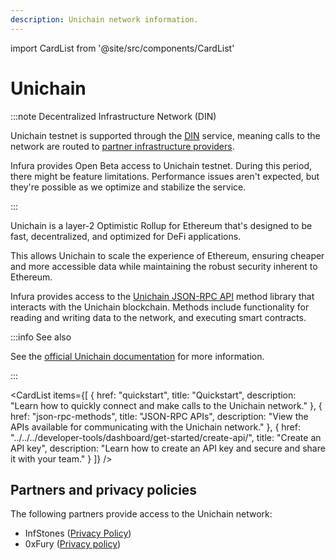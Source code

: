 ```yaml
---
description: Unichain network information.
---
```


import CardList from '@site/src/components/CardList'

# Unichain

:::note Decentralized Infrastructure Network (DIN)

Unichain testnet is supported through the [DIN](https://www.infura.io/solutions/decentralized-infrastructure-service) service,
meaning calls to the network are routed to [partner infrastructure providers](#partners-and-privacy-policies).

Infura provides Open Beta access to Unichain testnet. During this period, there might be feature limitations.
Performance issues aren't expected, but they're possible as we optimize and stabilize the service.

:::

Unichain is a layer-2 Optimistic Rollup for Ethereum that's designed to be fast, decentralized, and
optimized for DeFi applications.

This allows Unichain to scale the experience of Ethereum, ensuring cheaper and more accessible data while
maintaining the robust security inherent to Ethereum.

Infura provides access to the [Unichain JSON-RPC API](json-rpc-methods/index.md) method library that
interacts with the Unichain blockchain. Methods include functionality for reading and writing data to the network,
and executing smart contracts.

:::info See also

See the [official Unichain documentation](https://docs.unichain.org/docs) for more information.

:::

<CardList
  items={[
    {
      href: "quickstart",
      title: "Quickstart",
      description: "Learn how to quickly connect and make calls to the Unichain network."
    },
    {
      href: "json-rpc-methods",
      title: "JSON-RPC APIs",
      description: "View the APIs available for communicating with the Unichain network."
    },
    {
      href: "../../../developer-tools/dashboard/get-started/create-api/",
      title: "Create an API key",
      description: "Learn how to create an API key and secure and share it with your team."
    }
  ]}
/>

## Partners and privacy policies

The following partners provide access to the Unichain network:

<!-- markdown-link-check-disable -->

- InfStones ([Privacy Policy](https://infstones.com/terms/privacy-notice))
- 0xFury ([Privacy policy](https://0xfury.com/privacy.php))
<!-- markdown-link-check-enable -->
